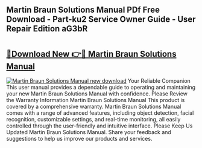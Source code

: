 ## Martin Braun Solutions Manual PDf Free Download - Part-ku2 Service Owner Guide - User Repair Edition aG3bR

# <h2><a href="http://bc47667.oget.top/?id=Martin+Braun+Solutions+Manual">🔗Download New 👉🔴 Martin Braun Solutions Manual</a></h2>

[![Martin Braun Solutions Manual new download](https://i.imgur.com/5g1atiW.png)](http://bc47667.oget.top/?id=Martin+Braun+Solutions+Manual)
Your Reliable Companion This user manual provides a dependable guide to operating and maintaining your new Martin Braun Solutions Manual with confidence. Please Review the Warranty Information Martin Braun Solutions Manual This product is covered by a comprehensive warranty. Martin Braun Solutions Manual comes with a range of advanced features, including object detection, facial recognition, customizable settings, and real-time monitoring, all easily controlled through the user-friendly and intuitive interface. Please Keep Us Updated Martin Braun Solutions Manual. Share your feedback and suggestions to help us improve our products and services.
